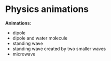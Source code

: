 # Physics animations

**Animations**:
- dipole
- dipole and water molecule
- standing wave
- standing wave created by two smaller waves
- microwave
